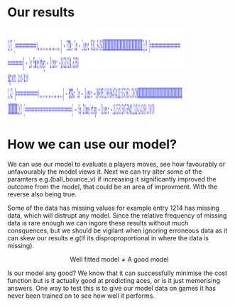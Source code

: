 # Our results
<img src="https://github.com/hasanrahman2503/Tennis-Vis/blob/f23e33be15189ca8d15af555f829896e8ba8b2c6/Pictures/Generation1.png" width="400" height="100"><img src="https://github.com/hasanrahman2503/Tennis-Vis/blob/0ace92b2dd8cfc7150f0e5f512e23e901ae3296b/Pictures/Generation150.png" width="400" height="100">
# How we can use our model?
We can use our model to evaluate a players moves, see how favourably or unfavourably the model views it. Next we can try alter some of the paramters e.g.(ball_bounce_v) if increasing it significantly improved the outcome from the model, that could be an area of improvment. With the reverse also being true.

Some of the data has missing values for example entry 1214 has missing data, which will distrupt any model. Since the relative frequency of missing data is rare enough we can ingore these results without much consquences, but we should be vigilant when ignoring erroneous data as it can skew our results e.g(If its disproproportional in where the data is missing).


$$\text{Well fitted model} \neq \text{A good model}$$

Is our model any good? We know that it can successfully minimise the cost function but is it actually good at predicting aces, or is it just memorising answers. One way to test this is to give our model data on games it has never been trained on to see how well it performs.
